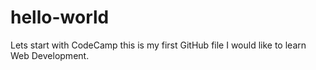 # hello-world
Lets start with CodeCamp
this is my first GitHub file
I would like to learn Web Development.
